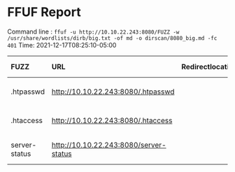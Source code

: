 # FFUF Report

  Command line : `ffuf -u http://10.10.22.243:8080/FUZZ -w /usr/share/wordlists/dirb/big.txt -of md -o dirscan/8080_big.md -fc 401`
  Time: 2021-12-17T08:25:10-05:00

  | FUZZ | URL | Redirectlocation | Position | Status Code | Content Length | Content Words | Content Lines | Content Type | ResultFile |
  | :- | :-- | :--------------- | :---- | :------- | :---------- | :------------- | :------------ | :--------- | :----------- |
  | .htpasswd | http://10.10.22.243:8080/.htpasswd |  | 16 | 403 | 279 | 20 | 10 | text/html; charset=iso-8859-1 |  |
  | .htaccess | http://10.10.22.243:8080/.htaccess |  | 15 | 403 | 279 | 20 | 10 | text/html; charset=iso-8859-1 |  |
  | server-status | http://10.10.22.243:8080/server-status |  | 16215 | 403 | 279 | 20 | 10 | text/html; charset=iso-8859-1 |  |
  